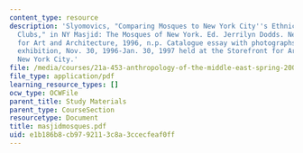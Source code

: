 ```yaml
---
content_type: resource
description: 'Slyomovics, "Comparing Mosques to New York City''s Ethnic and Social
  Clubs," in NY Masjid: The Mosques of New York. Ed. Jerrilyn Dodds. New York: Storefront
  for Art and Architecture, 1996, n.p. Catalogue essay with photographs for a museum
  exhibition, Nov. 30, 1996-Jan. 30, 1997 held at the Storefront for Art and Architecture,
  New York City.'
file: /media/courses/21a-453-anthropology-of-the-middle-east-spring-2004/e1b186b8cb9792113c8a3ccecfeaf0ff_masjidmosques.pdf
file_type: application/pdf
learning_resource_types: []
ocw_type: OCWFile
parent_title: Study Materials
parent_type: CourseSection
resourcetype: Document
title: masjidmosques.pdf
uid: e1b186b8-cb97-9211-3c8a-3ccecfeaf0ff
---
```

